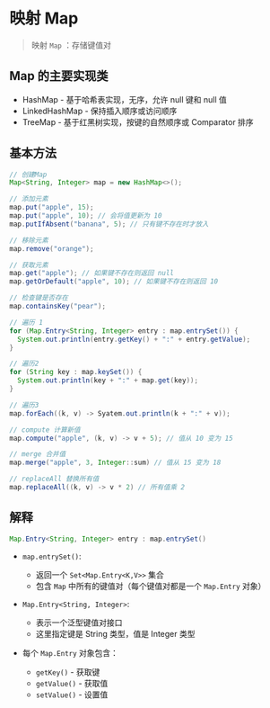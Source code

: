 # 映射 Map
> 映射 `Map` ：存储键值对


## Map 的主要实现类
- HashMap - 基于哈希表实现，无序，允许 null 键和 null 值
- LinkedHashMap - 保持插入顺序或访问顺序
- TreeMap - 基于红黑树实现，按键的自然顺序或 Comparator 排序


## 基本方法
```java
// 创建Map
Map<String, Integer> map = new HashMap<>();

// 添加元素
map.put("apple", 15);
map.put("apple", 10); // 会将值更新为 10
map.putIfAbsent("banana", 5); // 只有键不存在时才放入

// 移除元素
map.remove("orange");

// 获取元素
map.get("apple"); // 如果键不存在则返回 null
map.getOrDefault("apple", 10); // 如果键不存在则返回 10

// 检查键是否存在
map.containsKey("pear");

// 遍历 1
for (Map.Entry<String, Integer> entry : map.entrySet()) {
  System.out.println(entry.getKey() + ":" + entry.getValue);
}

// 遍历2
for (String key : map.keySet()) {
  System.out.println(key + ":" + map.get(key));
}

// 遍历3
map.forEach((k, v) -> Syatem.out.println(k + ":" + v));

// compute 计算新值
map.compute("apple", (k, v) -> v + 5); // 值从 10 变为 15

// merge 合并值
map.merge("apple", 3, Integer::sum) // 值从 15 变为 18

// replaceAll 替换所有值
map.replaceAll((k, v) -> v * 2) // 所有值乘 2
```

## 解释
```java
Map.Entry<String, Integer> entry : map.entrySet()
```
- `map.entrySet()`:
  - 返回一个 `Set<Map.Entry<K,V>>` 集合
  - 包含 `Map` 中所有的键值对（每个键值对都是一个 `Map.Entry` 对象）
  
- `Map.Entry<String, Integer>`:
  - 表示一个泛型键值对接口
  - 这里指定键是 String 类型，值是 Integer 类型

- 每个 `Map.Entry` 对象包含：
  - `getKey()`   - 获取键
  - `getValue()` - 获取值
  - `setValue()` - 设置值

